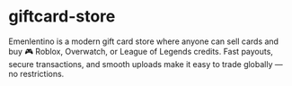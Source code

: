 # giftcard-store
Emenlentino is a modern gift card store where anyone can sell cards and buy 🎮 Roblox, Overwatch, or League of Legends credits. Fast payouts, secure transactions, and smooth uploads make it easy to trade globally — no restrictions.
